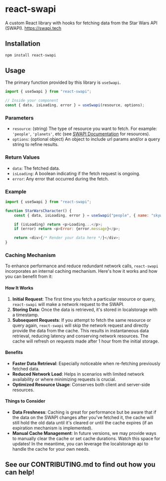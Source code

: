 # react-swapi

A custom React library with hooks for fetching data from the Star Wars API (SWAPI). https://swapi.tech

## Installation

```bash
npm install react-swapi
```

## Usage

The primary function provided by this library is `useSwapi`.

```javascript
import { useSwapi } from "react-swapi";

// Inside your component
const { data, isLoading, error } = useSwapi(resource, options);
```

### Parameters

- `resource`: (string) The type of resource you want to fetch. For example: `'people'`, `'planets'`, etc (see [SWAPI Documentation](https://swapi.tech/documentation) for resources).
- `options`: (optional object) An object to include url params and/or a query string to refine results.

### Return Values

- `data`: The fetched data.
- `isLoading`: A boolean indicating if the fetch request is ongoing.
- `error`: Any error that occurred during the fetch.

### Example

```javascript
import { useSwapi } from "react-swapi";

function StarWarsCharacter() {
	const { data, isLoading, error } = useSwapi("people", { name: "skywalker" });

	if (isLoading) return <p>Loading...</p>;
	if (error) return <p>Error: {error.message}</p>;

	return <div>{/* Render your data here */}</div>;
}
```

### Caching Mechanism

To enhance performance and reduce redundant network calls, `react-swapi` incorporates an internal caching mechanism. Here's how it works and how you can benefit from it:

#### How It Works

1. **Initial Request**: The first time you fetch a particular resource or query, `react-swapi` will make a network request to the SWAPI.
2. **Storing Data**: Once the data is retrieved, it's stored in localstorage with a timestamp.
3. **Subsequent Requests**: If you attempt to fetch the same resource or query again, `react-swapi` will skip the network request and directly provide the data from the cache. This results in instantaneous data retrieval, reducing latency and conserving network resources. The cache will refresh on requests made after 1 hour from the initial storage.

#### Benefits

- **Faster Data Retrieval**: Especially noticeable when re-fetching previously fetched data.
- **Reduced Network Load**: Helps in scenarios with limited network availability or where minimizing requests is crucial.
- **Optimized Resource Usage**: Conserves both client and server-side resources.

#### Things to Consider

- **Data Freshness**: Caching is great for performance but be aware that if the data on the SWAPI changes after you've fetched it, the cache will still hold the old data until it's cleared or until the cache expires (if an expiration mechanism is implemented).
- **Manual Cache Management**: In future versions, we may provide ways to manually clear the cache or set cache durations. Watch this space for updates! In the meantime, you can leverage the localstorage api to handle the cache for your own needs.

## See our CONTRIBUTING.md to find out how you can help!
